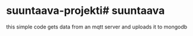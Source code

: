 # suuntaava-projekti# suuntaava
this simple code gets data from an mqtt server and uploads it to mongodb
